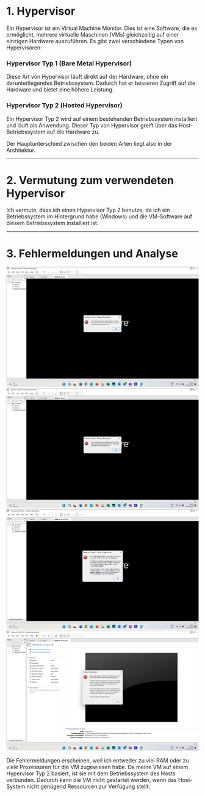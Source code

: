 # 1. Hypervisor

Ein Hypervisor ist ein Virtual Machine Monitor. Dies ist eine Software, die es ermöglicht, mehrere virtuelle Maschinen (VMs) gleichzeitig auf einer einzigen Hardware auszuführen. Es gibt zwei verschiedene Typen von Hypervisoren:

### Hypervisor Typ 1 (Bare Metal Hypervisor)
Diese Art von Hypervisor läuft direkt auf der Hardware, ohne ein darunterliegendes Betriebssystem. Dadurch hat er besseren Zugriff auf die Hardware und bietet eine höhere Leistung.

### Hypervisor Typ 2 (Hosted Hypervisor)
Ein Hypervisor Typ 2 wird auf einem bestehenden Betriebssystem installiert und läuft als Anwendung. Dieser Typ von Hypervisor greift über das Host-Betriebssystem auf die Hardware zu.

Der Hauptunterschied zwischen den beiden Arten liegt also in der Architektur.

---

# 2. Vermutung zum verwendeten Hypervisor

Ich vermute, dass ich einen Hypervisor Typ 2 benutze, da ich ein Betriebssystem im Hintergrund habe (Windows) und die VM-Software auf diesem Betriebssystem installiert ist.

---

# 3. Fehlermeldungen und Analyse

![Fehlermeldung 1](2.png)
![Fehlermeldung 2](2.png)
![Fehlermeldung 3](3.png)
![Fehlermeldung 4](4.png)

Die Fehlermeldungen erscheinen, weil ich entweder zu viel RAM oder zu viele Prozessoren für die VM zugewiesen habe. Da meine VM auf einem Hypervisor Typ 2 basiert, ist sie mit dem Betriebssystem des Hosts verbunden. Dadurch kann die VM nicht gestartet werden, wenn das Host-System nicht genügend Ressourcen zur Verfügung stellt.
